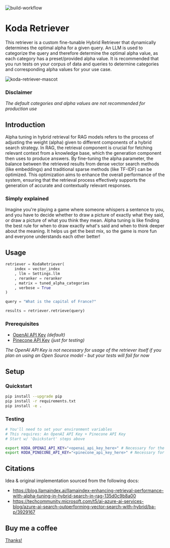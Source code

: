 ![build-workflow](https://github.com/no-dice-io/koda-retriever/actions/workflows/python-app.yml/badge.svg) 

# Koda Retriever
This retriever is a custom fine-tunable Hybrid Retriever that dynamically determines the optimal alpha for a given query.
An LLM is used to categorize the query and therefore determine the optimal alpha value, as each category has a preset/provided alpha value.
It is recommended that you run tests on your corpus of data and queries to determine categories and corresponding alpha values for your use case.

![koda-retriever-mascot](https://i.imgur.com/224ocIw.jpeg)

### Disclaimer
*The default categories and alpha values are not recommended for production use*

## Introduction
Alpha tuning in hybrid retrieval for RAG models refers to the process of adjusting the weight (alpha) given to different components of a hybrid search strategy. In RAG, the retrieval component is crucial for fetching relevant context from a knowledge base, which the generation component then uses to produce answers. By fine-tuning the alpha parameter, the balance between the retrieved results from dense vector search methods (like embeddings) and traditional sparse methods (like TF-IDF) can be optimized. This optimization aims to enhance the overall performance of the system, ensuring that the retrieval process effectively supports the generation of accurate and contextually relevant responses.

### Simply explained
Imagine you're playing a game where someone whispers a sentence to you, and you have to decide whether to draw a picture of exactly what they said, or draw a picture of what you think they mean. Alpha tuning is like finding the best rule for when to draw exactly what's said and when to think deeper about the meaning. It helps us get the best mix, so the game is more fun and everyone understands each other better!

## Usage

```python
retriever = KodaRetriever(
    index = vector_index
    , llm = Settings.llm
    , reranker = reranker
    , matrix = tuned_alpha_categories
    , verbose = True
)

query = "What is the capital of France?"

results = retriever.retrieve(query)
```

### Prerequisites
- [OpenAI API Key](https://platform.openai.com/overview)  *(default)*
- [Pinecone API Key](https://www.pinecone.io/) *(just for testing)*

*The OpenAI API Key is not necessary for usage of the retriever itself if you plan on using an Open Source model - but your tests will fail for now*

## Setup

### Quickstart
```bash
pip install --upgrade pip
pip install -r requirements.txt
pip install -e .
```

### Testing

```bash
# You'll need to set your environment variables
# This requires: An OpenAI API Key + Pinecone API Key
# Start w/ 'Quickstart' steps above

export KODA_OPENAI_API_KEY="<openai_api_key_here>" # Necessary for the retriever itself
export KODA_PINECONE_API_KEY="<pinecone_api_key_here>" # Necessary for the retriever itself
```

## Citations
Idea & original implementation sourced from the following docs:
- https://blog.llamaindex.ai/llamaindex-enhancing-retrieval-performance-with-alpha-tuning-in-hybrid-search-in-rag-135d0c9b8a00
- https://techcommunity.microsoft.com/t5/ai-azure-ai-services-blog/azure-ai-search-outperforming-vector-search-with-hybrid/ba-p/3929167

## Buy me a coffee 

[Thanks!](https://www.buymeacoffee.com/nodice)
